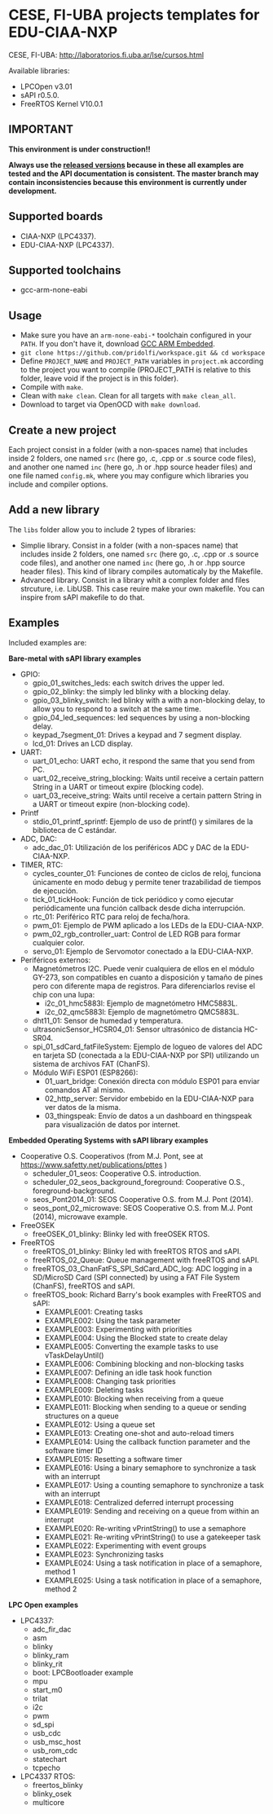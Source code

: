# CESE, FI-UBA projects templates for EDU-CIAA-NXP

CESE, FI-UBA: http://laboratorios.fi.uba.ar/lse/cursos.html

Available libraries:
   - LPCOpen v3.01
   - sAPI r0.5.0.
   - FreeRTOS Kernel V10.0.1

## IMPORTANT

**This environment is under construction!!**

**Always use the [released versions](../../releases) because in these all examples are tested and the API documentation is consistent. The master branch may contain inconsistencies because this environment is currently under development.**

## Supported boards
- CIAA-NXP (LPC4337).
- EDU-CIAA-NXP (LPC4337).

## Supported toolchains
- gcc-arm-none-eabi

## Usage
* Make sure you have an ```arm-none-eabi-*``` toolchain configured in your ```PATH```. If you don't have it, download [GCC ARM Embedded](https://developer.arm.com/open-source/gnu-toolchain/gnu-rm).
* ```git clone https://github.com/pridolfi/workspace.git && cd workspace```
* Define ```PROJECT_NAME```  and ```PROJECT_PATH``` variables in ```project.mk``` according to the project you want to compile (PROJECT_PATH is relative to this folder, leave void if the project is in this folder).
* Compile with ```make```.
* Clean with ```make clean```. Clean for all targets with ```make clean_all```.
* Download to target via OpenOCD with ```make download```.

## Create a new project

Each project consist in a folder (with a non-spaces name) that includes inside 2 folders, one named ```src``` (here go, .c, .cpp or .s source code files), and another one named ```inc``` (here go, .h or .hpp source header files) and one file named ```config.mk```, where you may configure which libraries you include and compiler options.

## Add a new library

The ```libs``` folder allow you to include 2 types of libraries:

 - Simplie library. Consist in a folder (with a non-spaces name) that includes inside 2 folders, one named ```src``` (here go, .c, .cpp or .s source code files), and another one named ```inc``` (here go, .h or .hpp source header files). This kind of library compiles automaticaly by the Makefile.
 - Advanced library. Consist in a library whit a complex folder and files strcuture, i.e. LibUSB. This case reuire make your own makefile. You can inspire from sAPI makefile to do that.


## Examples

Included examples are:

**Bare-metal with sAPI library examples**

 - GPIO:
    - gpio_01_switches_leds: each switch drives the upper led.
    - gpio_02_blinky: the simply led blinky with a blocking delay.
    - gpio_03_blinky_switch: led blinky with a with a non-blocking delay, to allow you to respond to a switch at the same time.
    - gpio_04_led_sequences: led sequences by using a non-blocking delay.
    - keypad_7segment_01: Drives a keypad and 7 segment display.
    - lcd_01: Drives an LCD display.
 - UART:
    - uart_01_echo: UART echo, it respond the same that you send from PC.
    - uart_02_receive_string_blocking: Waits until receive a certain pattern String in a UART or timeout expire (blocking code).
    - uart_03_receive_string:  Waits until receive a certain pattern String in a UART or timeout expire (non-blocking code).
 - Printf
    - stdio_01_printf_sprintf: Ejemplo de uso de printf() y similares de la biblioteca de C estándar.
 - ADC, DAC:
    - adc_dac_01: Utilización de los periféricos ADC y DAC de la EDU-CIAA-NXP.
 - TIMER, RTC:
    - cycles_counter_01: Funciones de conteo de ciclos de reloj, funciona únicamente en modo debug y permite tener trazabilidad de tiempos de ejecución.
    - tick_01_tickHook: Función de tick periódico y como ejecutar periódicamente una función callback desde dicha interrupción.
    - rtc_01: Periférico RTC para reloj de fecha/hora.
    - pwm_01: Ejemplo de PWM aplicado a los LEDs de la EDU-CIAA-NXP.
    - pwm_02_rgb_controller_uart: Control de LED RGB para formar cualquier color.
    - servo_01: Ejemplo de Servomotor conectado a la EDU-CIAA-NXP.
 - Periféricos externos:
    - Magnetómetros I2C. Puede venir cualquiera de ellos en el módulo GY-273, son compatibles en cuanto a disposición y tamaño de pines pero con diferente mapa de registros. Para diferenciarlos revise el chip con una lupa:
       - i2c_01_hmc5883l: Ejemplo de magnetómetro HMC5883L. 
       - i2c_02_qmc5883l: Ejemplo de magnetómetro QMC5883L.
    - dht11_01: Sensor de humedad y temperatura.
    - ultrasonicSensor_HCSR04_01: Sensor ultrasónico de  distancia HC-SR04.
    - spi_01_sdCard_fatFileSystem: Ejemplo de logueo de valores del ADC en tarjeta SD (conectada a la EDU-CIAA-NXP por SPI) utilizando un sistema de archivos FAT (ChanFS).
    - Módulo WiFi ESP01 (ESP8266):
       - 01_uart_bridge: Conexión directa con módulo ESP01 para enviar comandos AT al mismo.
       - 02_http_server: Servidor embebido en la EDU-CIAA-NXP para ver datos de la misma.
       - 03_thingspeak: Envío de datos a un dashboard en thingspeak para visualización de datos por internet.

**Embedded Operating Systems with sAPI library examples**

 - Cooperative O.S. Cooperativos (from M.J. Pont, see at https://www.safetty.net/publications/pttes )
    - scheduler_01_seos: Cooperative O.S. introduction.
    - scheduler_02_seos_background_foreground: Cooperative O.S., foreground-background.
    - seos_Pont2014_01: SEOS Cooperative O.S. from M.J. Pont (2014).
    - seos_pont_02_microwave: SEOS Cooperative O.S. from M.J. Pont (2014), microwave example.
 - FreeOSEK
    - freeOSEK_01_blinky: Blinky led with freeOSEK RTOS.
 - FreeRTOS
    - freeRTOS_01_blinky: Blinky led with freeRTOS RTOS and sAPI.
    - freeRTOS_02_Queue: Queue management with freeRTOS and sAPI.
    - freeRTOS_03_ChanFatFS_SPI_SdCard_ADC_log: ADC logging in a SD/MicroSD Card (SPI connected) by using a FAT File System (ChanFS), freeRTOS and sAPI.
    - freeRTOS_book: Richard Barry's book examples with FreeRTOS and sAPI:
       - EXAMPLE001: Creating tasks
       - EXAMPLE002: Using the task parameter
       - EXAMPLE003: Experimenting with priorities
       - EXAMPLE004: Using the Blocked state to create delay
       - EXAMPLE005: Converting the example tasks to use vTaskDelayUntil()
       - EXAMPLE006: Combining blocking and non-blocking tasks
       - EXAMPLE007: Defining an idle task hook function
       - EXAMPLE008: Changing task priorities
       - EXAMPLE009: Deleting tasks
       - EXAMPLE010: Blocking when receiving from a queue
       - EXAMPLE011: Blocking when sending to a queue or sending structures on a queue
       - EXAMPLE012: Using a queue set
       - EXAMPLE013: Creating one-shot and auto-reload timers
       - EXAMPLE014: Using the callback function parameter and the software timer ID
       - EXAMPLE015: Resetting a software timer
       - EXAMPLE016: Using a binary semaphore to synchronize a task with an interrupt
       - EXAMPLE017: Using a counting semaphore to synchronize a task with an interrupt
       - EXAMPLE018: Centralized deferred interrupt processing
       - EXAMPLE019: Sending and receiving on a queue from within an interrupt
       - EXAMPLE020: Re-writing vPrintString() to use a semaphore
       - EXAMPLE021: Re-writing vPrintString() to use a gatekeeper task
       - EXAMPLE022: Experimenting with event groups
       - EXAMPLE023: Synchronizing tasks
       - EXAMPLE024: Using a task notification in place of a semaphore, method 1
       - EXAMPLE025: Using a task notification in place of a semaphore, method 2

**LPC Open examples**

 - LPC4337:
     - adc_fir_dac 
     - asm
     - blinky
     - blinky_ram 	
     - blinky_rit 	
     - boot: LPCBootloader example
     - mpu
     - start_m0 	
     - trilat
     - i2c
     - pwm
     - sd_spi
     - usb_cdc
     - usb_msc_host
     - usb_rom_cdc
     - statechart
     - tcpecho
 - LPC4337 RTOS:
     - freertos_blinky
     - blinky_osek
     - multicore 	